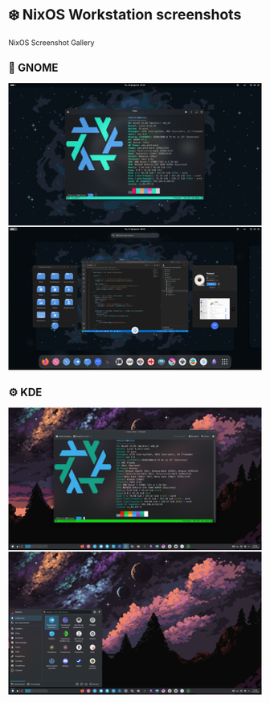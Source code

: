 # ❄️ NixOS Workstation screenshots

NixOS Screenshot Gallery

## 🌼 GNOME

<p align="center">
  <img alt="GNOME 1" src="screenshot-gnome-1.png"/>
  <img alt="GNOME 2" src="screenshot-gnome-2.png"/>
</p>

## ⚙️ KDE

<p align="center">
  <img alt="KDE 1" src="screenshot-kde-1.png"/>
  <img alt="KDE 2" src="screenshot-kde-2.png"/>
</p>

